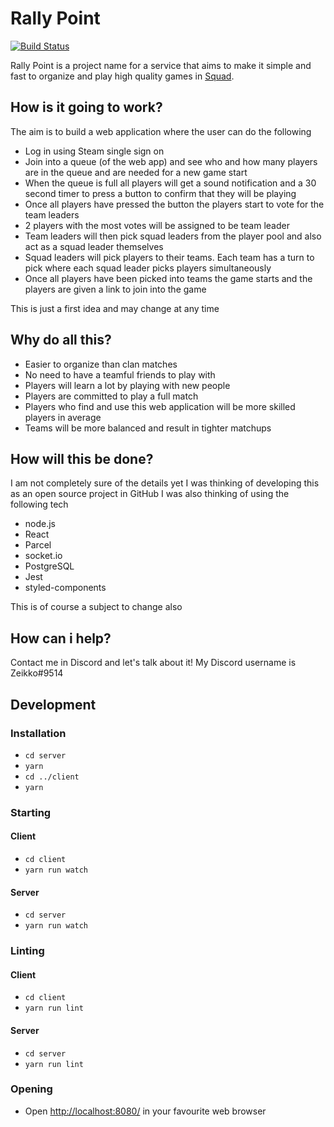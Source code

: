 # Rally Point

[![Build Status](https://www.travis-ci.org/Zeikko/project-rally-point.svg?branch=master)](https://www.travis-ci.org/Zeikko/project-rally-point)

Rally Point is a project name for a service that aims to make it simple and fast to organize and play high quality games in [Squad](https://joinsquad.com/).

## How is it going to work?

The aim is to build a web application where the user can do the following

- Log in using Steam single sign on
- Join into a queue (of the web app) and see who and how many players are in the queue and are needed for a new game start
- When the queue is full all players will get a sound notification and a 30 second timer to press a button to confirm that they will be playing
- Once all players have pressed the button the players start to vote for the team leaders
- 2 players with the most votes will be assigned to be team leader
- Team leaders will then pick squad leaders from the player pool and also act as a squad leader themselves
- Squad leaders will pick players to their teams. Each team has a turn to pick where each squad leader picks players simultaneously
- Once all players have been picked into teams the game starts and the players are given a link to join into the game

This is just a first idea and may change at any time

## Why do all this?

- Easier to organize than clan matches
- No need to have a teamful friends to play with
- Players will learn a lot by playing with new people
- Players are committed to play a full match
- Players who find and use this web application will be more skilled players in average
- Teams will be more balanced and result in tighter matchups

## How will this be done?

I am not completely sure of the details yet
I was thinking of developing this as an open source project in GitHub
I was also thinking of using the following tech

- node.js
- React
- Parcel
- socket.io
- PostgreSQL
- Jest
- styled-components

This is of course a subject to change also

## How can i help?

Contact me in Discord and let's talk about it!
My Discord username is Zeikko#9514

## Development

### Installation

- `cd server`
- `yarn`
- `cd ../client`
- `yarn`

### Starting

#### Client

- `cd client`
- `yarn run watch`

#### Server

- `cd server`
- `yarn run watch`

### Linting

#### Client

- `cd client`
- `yarn run lint`

#### Server

- `cd server`
- `yarn run lint`

### Opening

- Open [http://localhost:8080/](http://localhost:8080/) in your favourite web browser
